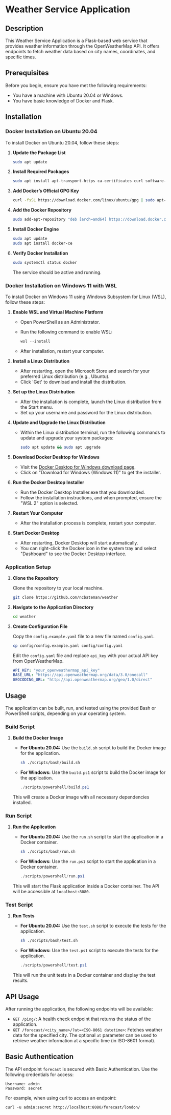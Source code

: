 # Weather Service Application

## Description
This Weather Service Application is a Flask-based web service that provides weather information through the OpenWeatherMap API. It offers endpoints to fetch weather data based on city names, coordinates, and specific times.

## Prerequisites
Before you begin, ensure you have met the following requirements:
* You have a machine with Ubuntu 20.04 or Windows.
* You have basic knowledge of Docker and Flask.

## Installation

### Docker Installation on Ubuntu 20.04
To install Docker on Ubuntu 20.04, follow these steps:

1. **Update the Package List**

   ```bash
   sudo apt update
   ```

2. **Install Required Packages**

   ```bash
   sudo apt install apt-transport-https ca-certificates curl software-properties-common
   ```

3. **Add Docker’s Official GPG Key**

   ```bash
   curl -fsSL https://download.docker.com/linux/ubuntu/gpg | sudo apt-key add -
   ```

4. **Add the Docker Repository**

   ```bash
   sudo add-apt-repository "deb [arch=amd64] https://download.docker.com/linux/ubuntu focal stable"
   ```

5. **Install Docker Engine**

   ```bash
   sudo apt update
   sudo apt install docker-ce
   ```

6. **Verify Docker Installation**

   ```bash
   sudo systemctl status docker
   ```

   The service should be active and running.

### Docker Installation on Windows 11 with WSL

To install Docker on Windows 11 using Windows Subsystem for Linux (WSL), follow these steps:

1. **Enable WSL and Virtual Machine Platform**

   - Open PowerShell as an Administrator.
   - Run the following command to enable WSL:

     ```powershell
     wsl --install
     ```

   - After installation, restart your computer.

2. **Install a Linux Distribution**

   - After restarting, open the Microsoft Store and search for your preferred Linux distribution (e.g., Ubuntu).
   - Click 'Get' to download and install the distribution.

3. **Set up the Linux Distribution**

   - After the installation is complete, launch the Linux distribution from the Start menu.
   - Set up your username and password for the Linux distribution.

4. **Update and Upgrade the Linux Distribution**

   - Within the Linux distribution terminal, run the following commands to update and upgrade your system packages:

     ```bash
     sudo apt update && sudo apt upgrade
     ```

5. **Download Docker Desktop for Windows**

   - Visit the [Docker Desktop for Windows download page](https://www.docker.com/products/docker-desktop).
   - Click on "Download for Windows (Windows 11)" to get the installer.

6. **Run the Docker Desktop Installer**

   - Run the Docker Desktop Installer.exe that you downloaded.
   - Follow the installation instructions, and when prompted, ensure the "WSL 2" option is selected.

7. **Restart Your Computer**

   - After the installation process is complete, restart your computer.

8. **Start Docker Desktop**

   - After restarting, Docker Desktop will start automatically.
   - You can right-click the Docker icon in the system tray and select "Dashboard" to see the Docker Desktop interface.


### Application Setup

1. **Clone the Repository**

   Clone the repository to your local machine.

   ```bash
   git clone https://github.com/ncbateman/weather
   ```

2. **Navigate to the Application Directory**

   ```bash
   cd weather
   ```

3. **Create Configuration File**

   Copy the `config.example.yaml` file to a new file named `config.yaml`.

   ```bash
   cp config/config.example.yaml config/config.yaml
   ```

   Edit the `config.yaml` file and replace `api_key` with your actual API key from OpenWeatherMap.

   ```yaml
   API_KEY: "your_openweathermap_api_key"
   BASE_URL: "https://api.openweathermap.org/data/3.0/onecall"
   GEOCODING_URL: "http://api.openweathermap.org/geo/1.0/direct"
   ```


## Usage

The application can be built, run, and tested using the provided Bash or PowerShell scripts, depending on your operating system.

### Build Script

1. **Build the Docker Image**

   - **For Ubuntu 20.04:**
     Use the `build.sh` script to build the Docker image for the application.

     ```bash
     sh ./scripts/bash/build.sh
     ```

   - **For Windows:**
     Use the `build.ps1` script to build the Docker image for the application.

     ```powershell
     ./scripts/powershell/build.ps1
     ```

   This will create a Docker image with all necessary dependencies installed.

### Run Script

1. **Run the Application**

   - **For Ubuntu 20.04:**
     Use the `run.sh` script to start the application in a Docker container.

     ```bash
     sh ./scripts/bash/run.sh
     ```

   - **For Windows:**
     Use the `run.ps1` script to start the application in a Docker container.

     ```powershell
     ./scripts/powershell/run.ps1
     ```

   This will start the Flask application inside a Docker container. The API will be accessible at `localhost:8080`.

### Test Script

1. **Run Tests**

   - **For Ubuntu 20.04:**
     Use the `test.sh` script to execute the tests for the application.

     ```bash
     sh ./scripts/bash/test.sh
     ```

   - **For Windows:**
     Use the `test.ps1` script to execute the tests for the application.

     ```powershell
     ./scripts/powershell/test.ps1
     ```

   This will run the unit tests in a Docker container and display the test results.

## API Usage

After running the application, the following endpoints will be available:

- `GET /ping/`: A health check endpoint that returns the status of the application.
- `GET /forecast/<city_name>/?at=<ISO-8061 datetime>`: Fetches weather data for the specified city. The optional `at` parameter can be used to retrieve weather information at a specific time (in ISO-8601 format).

## Basic Authentication

The API endpoint `forecast` is secured with Basic Authentication. Use the following credentials for access:

```
Username: admin
Password: secret
```

For example, when using curl to access an endpoint:

```
curl -u admin:secret http://localhost:8080/forecast/london/
```
